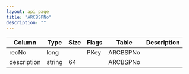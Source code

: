 ```yaml
---
layout: api_page
title: "ARCBSPNo"
description: ""
---
```




| Column | Type | Size | Flags | Table | Description |
| ------ | ---- | ---- | ----- | ----- | ----------- |
| recNo | long |  | PKey | ARCBSPNo | 
| description | string | 64 |  | ARCBSPNo | 



